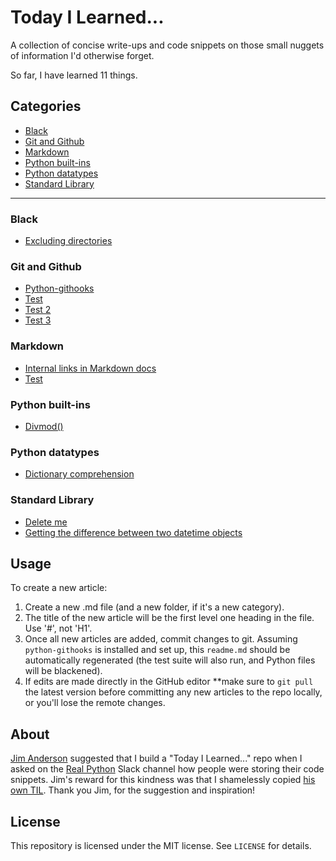 
# Today I Learned...

A collection of concise write-ups and code snippets on those small nuggets of information I'd otherwise forget.


So far, I have learned 11 things.

## Categories
- [Black](<#Black>)
- [Git and Github](<#Git-and-Github>)
- [Markdown](<#Markdown>)
- [Python built-ins](<#Python-built-ins>)
- [Python datatypes](<#Python-datatypes>)
- [Standard Library](<#Standard-Library>)
----
### Black
- [Excluding directories](<./content/Black/exclude_directories.md>)

### Git and Github
- [Python-githooks](<./content/Git and Github/python-githooks_writeup.md>)
- [Test](<./content/Git and Github/test.md>)
- [Test 2](<./content/Git and Github/test2.md>)
- [Test 3](<./content/Git and Github/test3.md>)

### Markdown
- [Internal links in Markdown docs](<./content/Markdown/internal_links.md>)
- [Test](<./content/Markdown/test.md>)

### Python built-ins
- [Divmod()](<./content/Python built-ins/divmod.md>)

### Python datatypes
- [Dictionary comprehension](<./content/Python datatypes/dict_comps.md>)

### Standard Library
- [Delete me](<./content/Standard Library/delete_me.md>)
- [Getting the difference between two datetime objects](<./content/Standard Library/timedelta.md>)

## Usage
To create a new article:

1. Create a new .md file (and a new folder, if it's a new category).
1. The title of the new article will be the first level one heading in the file. Use '#', not 'H1'.
1. Once all new articles are added, commit changes to git. Assuming `python-githooks` is installed and set up, this `readme.md` should be automatically regenerated (the test suite will also run, and Python files will be blackened). 
1. If edits are made directly in the GitHub editor **make sure to `git pull` the latest version before committing any new articles to the repo locally, or you'll lose the remote changes.

## About
[Jim Anderson](https://github.com/jima80525) suggested that I build a "Today I Learned..." repo when I asked on the [Real Python](https://realpython.com/) Slack channel how people were storing their code snippets.
Jim's reward for this kindness was that I shamelessly copied [his own TIL](https://github.com/jima80525/til). Thank you Jim, for the suggestion and inspiration!

## License
This repository is licensed under the MIT license. See `LICENSE` for details.
